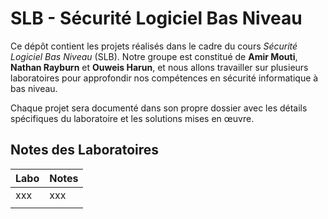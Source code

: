 # SLB - Sécurité Logiciel Bas Niveau

Ce dépôt contient les projets réalisés dans le cadre du cours *Sécurité Logiciel Bas Niveau* (SLB). Notre groupe est constitué de **Amir Mouti**, **Nathan Rayburn** et **Ouweis Harun**, et nous allons travailler sur plusieurs laboratoires pour approfondir nos compétences en sécurité informatique à bas niveau.

Chaque projet sera documenté dans son propre dossier avec les détails spécifiques du laboratoire et les solutions mises en œuvre.

## Notes des Laboratoires

| Labo  | Notes |
|-------|-------|
|xxx |     xxx  |
| |       |
